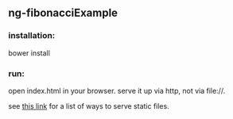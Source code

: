 ## ng-fibonacciExample

### installation:

bower install

### run:

open index.html in your browser.  serve it up via http, not via file://.

see [this link](https://gist.github.com/willurd/5720255) for a list of ways to serve static files.
